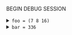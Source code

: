 
BEGIN DEBUG SESSION 
<details><summary><code>foo = (7 8 16)</code></summary>

- ["test/test_debug_multifile.ml":9:19-11:17](../test/test_debug_multifile.ml#L9)
- `x = 7`
- <details><summary><code>y = 8</code></summary>
  
  - ["test/test_debug_multifile.ml":10:6](../test/test_debug_multifile.ml#L10)
  </details>
  
</details>


<details><summary><code>bar = 336</code></summary>

- ["test/test_debug_multifile.ml":17:19-19:14](../test/test_debug_multifile.ml#L17)
- `x = ((first 7) (second 42))`
- <details><summary><code>y = 8</code></summary>
  
  - ["test/test_debug_multifile.ml":18:6](../test/test_debug_multifile.ml#L18)
  </details>
  
</details>


